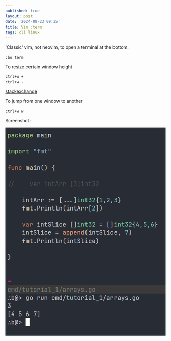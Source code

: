 ```yaml
---
published: true
layout: post
date: '2024-08-23 09:15'
title: Vim :term
tags: cli linux 
---
```

'Classic' vim, not neovim, to open a terminal at the bottom:

    :bo term

To resize certain window height

    ctrl+w +
    ctrl+w -

[stackexchange](https://vi.stackexchange.com/questions/16795/how-could-i-create-a-terminal-at-the-bottom)

To jump from one window to another

    ctrl+w w

Screenshot:

![vim scrot](/media/vim_resize_window.png)
